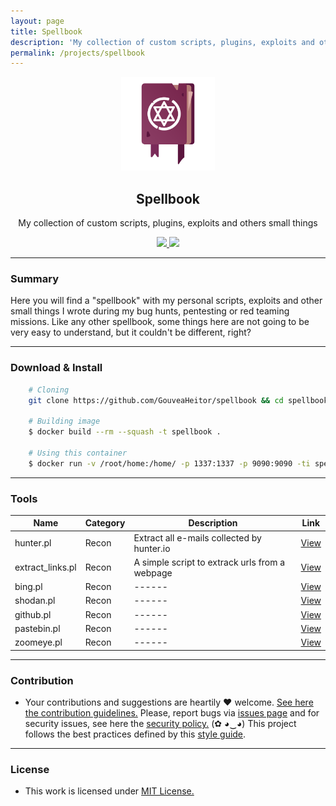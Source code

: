 ```yaml
---
layout: page
title: Spellbook
description: 'My collection of custom scripts, plugins, exploits and others small things'
permalink: /projects/spellbook
---
```


<p align="center">
  <img src="/images/projects/spellbook/logo.png" width="150px" height="150px">
  <h2 align="center">Spellbook</h2>
  <p align="center">My collection of custom scripts, plugins, exploits and others small things</p>
  <p align="center">
    <a href="https://github.com/GouveaHeitor/spellbook/blob/master/LICENSE.md">
      <img src="https://img.shields.io/badge/license-MIT-blue.svg">
    </a>
    <a href="https://github.com/GouveaHeitor/spellbook/releases">
      <img src="https://img.shields.io/badge/version-0.2-blue.svg">
    </a>
  </p>
</p>

---

### Summary

Here you will find a "spellbook" with my personal scripts, exploits and other small things I wrote during my bug hunts, pentesting or red teaming missions. Like any other spellbook, some things here are not going to be very easy to understand, but it couldn't be different, right?

---

### Download & Install

```bash 
    # Cloning
    git clone https://github.com/GouveaHeitor/spellbook && cd spellbook
    
    # Building image
    $ docker build --rm --squash -t spellbook .

    # Using this container
    $ docker run -v /root/home:/home/ -p 1337:1337 -p 9090:9090 -ti spellbook /bin/bash
```

---

### Tools

  Name | Category | Description | Link
  ---- | ---- | ---- | ----
  hunter.pl | Recon | Extract all e-mails collected by hunter.io | [View](https://github.com/GouveaHeitor/spellbook/blob/master/recon/hunter.pl)
  extract_links.pl | Recon | A simple script to extrack urls from a webpage | [View](https://github.com/GouveaHeitor/spellbook/blob/master/recon/extract_links.pl)
  bing.pl | Recon | ------ | [View](https://github.com/GouveaHeitor/spellbook/blob/master/recon/bing.pl)
  shodan.pl | Recon | ------ | [View](https://github.com/GouveaHeitor/spellbook/blob/master/recon/shodan.pl)
  github.pl | Recon | ------ | [View](https://github.com/GouveaHeitor/spellbook/blob/master/recon/github.pl)
  pastebin.pl | Recon | ------ | [View](https://github.com/GouveaHeitor/spellbook/blob/master/recon/pastebin.pl)
  zoomeye.pl | Recon | ------ | [View](https://github.com/GouveaHeitor/spellbook/blob/master/recon/zoomeye.pl)

---


### Contribution

- Your contributions and suggestions are heartily ♥ welcome. [See here the contribution guidelines.](https://github.com/GouveaHeitor/spellbook/blob/master/.github/CONTRIBUTING.md) Please, report bugs via [issues page](https://github.com/GouveaHeitor/spellbook/issues) and for security issues, see here the [security policy.](https://github.com/GouveaHeitor/spellbook/blob/master/SECURITY.md) (✿ ◕‿◕) This project follows the best practices defined by this [style guide](https://heitorgouvea.me/projects/perl-style-guide).

---
 
### License

- This work is licensed under [MIT License.](https://github.com/GouveaHeitor/spellbook/blob/master/LICENSE.md)